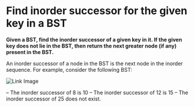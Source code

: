 # Find inorder successor for the given key in a BST 

**Given a BST, find the inorder successor of a given key in it. If the given key does 
not lie in the BST, then return the next greater node (if any) present in the BST.**

An inorder successor of a node in the BST is the next node in the inorder sequence. For example, consider the following BST:

![Link Image](https://www.techiedelight.com/wp-content/uploads/Inorder-successor-and-Inorder-predecessor.png)

– The inorder successor of 8 is 10
– The inorder successor of 12 is 15
– The inorder successor of 25 does not exist.
